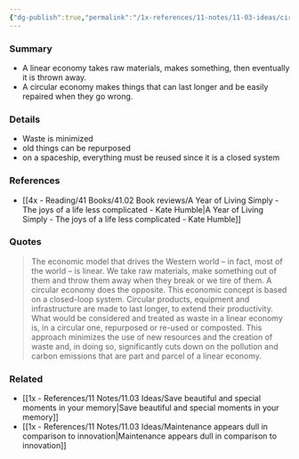 ```yaml
---
{"dg-publish":true,"permalink":"/1x-references/11-notes/11-03-ideas/circular-or-spaceship-economy-vs-linear-economy/","title":"Circular economy vs linear economy","created":"2024-08-13T10:15:31.255+03:00","updated":"2024-08-16T20:51:02.963+03:00"}
---
```



### Summary
- A linear economy takes raw materials, makes something, then eventually it is thrown away.
- A circular economy makes things that can last longer and be easily repaired when they go wrong.

### Details
- Waste is minimized
- old things can be repurposed
- on a spaceship, everything must be reused since it is a closed system

### References
- [[4x - Reading/41 Books/41.02 Book reviews/A Year of Living Simply - The joys of a life less complicated - Kate Humble\|A Year of Living Simply - The joys of a life less complicated - Kate Humble]]

### Quotes
> The economic model that drives the Western world – in fact, most of the world – is linear. We take raw materials, make something out of them and throw them away when they break or we tire of them. A circular economy does the opposite. This economic concept is based on a closed-loop system. Circular products, equipment and infrastructure are made to last longer, to extend their productivity. What would be considered and treated as waste in a linear economy is, in a circular one, repurposed or re-used or composted. This approach minimizes the use of new resources and the creation of waste and, in doing so, significantly cuts down on the pollution and carbon emissions that are part and parcel of a linear economy.

### Related
- [[1x - References/11 Notes/11.03 Ideas/Save beautiful and special moments in your memory\|Save beautiful and special moments in your memory]]
- [[1x - References/11 Notes/11.03 Ideas/Maintenance appears dull in comparison to innovation\|Maintenance appears dull in comparison to innovation]]